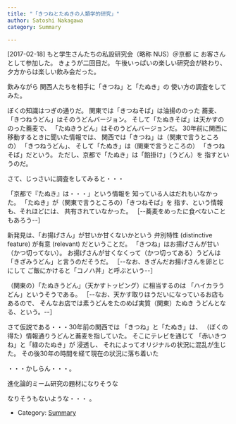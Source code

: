 ```yaml
---
title: "「きつねとたぬきの人類学的研究」"
author: Satoshi Nakagawa
category: Summary

---
```


[2017-02-18]  もと学生さんたちの私設研究会（略称 NUS）＠京都 に
お客さんとして参加した。
きょうが二回目だ。
午後いっぱいの楽しい研究会が終わり、
夕方からは楽しい飲み会だった。

 飲みながら
関西人たちを相手に「きつね」と「たぬき」の
使い方の調査をしてみた。

 ぼくの知識はつぎの通りだ。
関東では「きつねそば」は油揚ののった
蕎麦、
「きつねうどん」はそのうどんバージョン。
そして「たぬきそば」は天かすののった蕎麦で、
「たぬきうどん」はそのうどんバージョンだ。
30年前に関西に移動するときに聞いた情報では、
関西では「きつね」は（関東で言うところの）
「きつねうどん」、
そして「たぬき」は（関東で言うところの）
「きつねそば」だという。
ただし、京都で「たぬき」は「餡掛け」（うどん）を
指すというのだ。

 さて、じっさいに調査をしてみると・・・

 「京都で『たぬき』は・・・」という情報を
知っている人はだれもいなかった。
「たぬき」が（関東で言うところの）「きつねそば」を
指す、という情報も、それほどには、
共有されていなかった。
［--蕎麦をめったに食べないこともあろう--］

 新発見は、「お揚げさん」が甘いか甘くないかという
弁別特性 (distinctive feature) が有意 (relevant)
だということだ。
「きつね」はお揚げさんが甘い（かつ切ってない）。
お揚げさんが甘くなくって（かつ切ってある）うどんは
「きざみうどん」と言うのだそうだ。
［--なお、きざんだお揚げさんを卵とじにして
ご飯にかけると「コノハ丼」と呼ぶという--］

 （関東の）「たぬきうどん」（天かすトッピング）に相当するのは
「ハイカラうどん」というそうである。
［--なお、天かす取りほうだいになっているお店もあるので、
そんなお店では素うどんをたのめば実質（関東）たぬき
うどんとなる、という。--］

 さて仮説である・・・30年前の関西では
「きつね」と「たぬき」は、
（ぼくの得た）情報通りうどんと蕎麦を指していた。
そこにテレビを通じて
「赤いきつね」と「緑のたぬき」が
浸透し、
それによってオリジナルの状況に混乱が生じた。
その後30年の時間を経て現在の状況に落ち着いた

 ・・・かしらん・・・。

 進化論的ミーム研究の題材になりそうな

 なりそうもないような・・・ 。

- Category: [Summary](categories.html#Summary)

